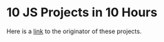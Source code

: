 # 10 JS Projects in 10 Hours

Here is a [link](https://github.com/florinpop17/10-projects-10-hours) to the originator of these projects.